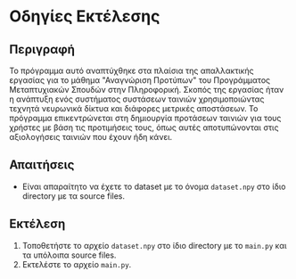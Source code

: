 # Οδηγίες Εκτέλεσης

## Περιγραφή

Το πρόγραμμα αυτό αναπτύχθηκε στα πλαίσια της απαλλακτικής εργασίας για το μάθημα "Αναγνώριση Προτύπων" του Προγράμματος Μεταπτυχιακών Σπουδών στην Πληροφορική. Σκοπός της εργασίας ήταν η ανάπτυξη ενός συστήματος συστάσεων ταινιών χρησιμοποιώντας τεχνητά νευρωνικά δίκτυα και διάφορες μετρικές αποστάσεων. Το πρόγραμμα επικεντρώνεται στη δημιουργία προτάσεων ταινιών για τους χρήστες με βάση τις προτιμήσεις τους, όπως αυτές αποτυπώνονται στις αξιολογήσεις ταινιών που έχουν ήδη κάνει.

## Απαιτήσεις

- Είναι απαραίτητο να έχετε το dataset με το όνομα `dataset.npy` στο ίδιο directory με τα source files.

## Εκτέλεση

1. Τοποθετήστε το αρχείο `dataset.npy` στο ίδιο directory με το `main.py` και τα υπόλοιπα source files.
2. Εκτελέστε το αρχείο `main.py`.